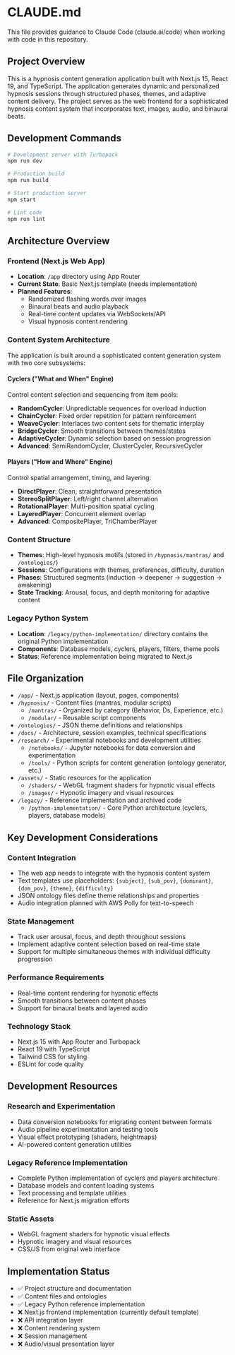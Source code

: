 # CLAUDE.md

This file provides guidance to Claude Code (claude.ai/code) when working with code in this repository.

## Project Overview

This is a hypnosis content generation application built with Next.js 15, React 19, and TypeScript. The application generates dynamic and personalized hypnosis sessions through structured phases, themes, and adaptive content delivery. The project serves as the web frontend for a sophisticated hypnosis content system that incorporates text, images, audio, and binaural beats.

## Development Commands

```bash
# Development server with Turbopack
npm run dev

# Production build
npm run build

# Start production server
npm start

# Lint code
npm run lint
```

## Architecture Overview

### Frontend (Next.js Web App)
- **Location**: `/app` directory using App Router
- **Current State**: Basic Next.js template (needs implementation)
- **Planned Features**: 
  - Randomized flashing words over images
  - Binaural beats and audio playback
  - Real-time content updates via WebSockets/API
  - Visual hypnosis content rendering

### Content System Architecture
The application is built around a sophisticated content generation system with two core subsystems:

#### Cyclers ("What and When" Engine)
Control content selection and sequencing from item pools:
- **RandomCycler**: Unpredictable sequences for overload induction
- **ChainCycler**: Fixed order repetition for pattern reinforcement  
- **WeaveCycler**: Interlaces two content sets for thematic interplay
- **BridgeCycler**: Smooth transitions between themes/states
- **AdaptiveCycler**: Dynamic selection based on session progression
- **Advanced**: SemiRandomCycler, ClusterCycler, RecursiveCycler

#### Players ("How and Where" Engine)  
Control spatial arrangement, timing, and layering:
- **DirectPlayer**: Clean, straightforward presentation
- **StereoSplitPlayer**: Left/right channel alternation
- **RotationalPlayer**: Multi-position spatial cycling
- **LayeredPlayer**: Concurrent element overlap
- **Advanced**: CompositePlayer, TriChamberPlayer

### Content Structure
- **Themes**: High-level hypnosis motifs (stored in `/hypnosis/mantras/` and `/ontologies/`)
- **Sessions**: Configurations with themes, preferences, difficulty, duration
- **Phases**: Structured segments (induction → deepener → suggestion → awakening)
- **State Tracking**: Arousal, focus, and depth monitoring for adaptive content

### Legacy Python System
- **Location**: `/legacy/python-implementation/` directory contains the original Python implementation
- **Components**: Database models, cyclers, players, filters, theme pools
- **Status**: Reference implementation being migrated to Next.js

## File Organization

- `/app/` - Next.js application (layout, pages, components)
- `/hypnosis/` - Content files (mantras, modular scripts)
  - `/mantras/` - Organized by category (Behavior, Ds, Experience, etc.)
  - `/modular/` - Reusable script components
- `/ontologies/` - JSON theme definitions and relationships
- `/docs/` - Architecture, session examples, technical specifications
- `/research/` - Experimental notebooks and development utilities
  - `/notebooks/` - Jupyter notebooks for data conversion and experimentation
  - `/tools/` - Python scripts for content generation (ontology generator, etc.)
- `/assets/` - Static resources for the application
  - `/shaders/` - WebGL fragment shaders for hypnotic visual effects
  - `/images/` - Hypnotic imagery and visual resources
- `/legacy/` - Reference implementation and archived code
  - `/python-implementation/` - Core Python architecture (cyclers, players, database models)

## Key Development Considerations

### Content Integration
- The web app needs to integrate with the hypnosis content system
- Text templates use placeholders: `{subject}`, `{sub_pov}`, `{dominant}`, `{dom_pov}`, `{theme}`, `{difficulty}`
- JSON ontology files define theme relationships and properties
- Audio integration planned with AWS Polly for text-to-speech

### State Management
- Track user arousal, focus, and depth throughout sessions
- Implement adaptive content selection based on real-time state
- Support for multiple simultaneous themes with individual difficulty progression

### Performance Requirements
- Real-time content rendering for hypnotic effects
- Smooth transitions between content phases
- Support for binaural beats and layered audio

### Technology Stack
- Next.js 15 with App Router and Turbopack
- React 19 with TypeScript
- Tailwind CSS for styling
- ESLint for code quality

## Development Resources

### Research and Experimentation
- Data conversion notebooks for migrating content between formats
- Audio pipeline experimentation and testing tools  
- Visual effect prototyping (shaders, heightmaps)
- AI-powered content generation utilities

### Legacy Reference Implementation
- Complete Python implementation of cyclers and players architecture
- Database models and content loading systems
- Text processing and template utilities
- Reference for Next.js migration efforts

### Static Assets
- WebGL fragment shaders for hypnotic visual effects
- Hypnotic imagery and visual resources
- CSS/JS from original web interface

## Implementation Status
- ✅ Project structure and documentation
- ✅ Content files and ontologies
- ✅ Legacy Python reference implementation
- ❌ Next.js frontend implementation (currently default template)
- ❌ API integration layer
- ❌ Content rendering system
- ❌ Session management
- ❌ Audio/visual presentation layer